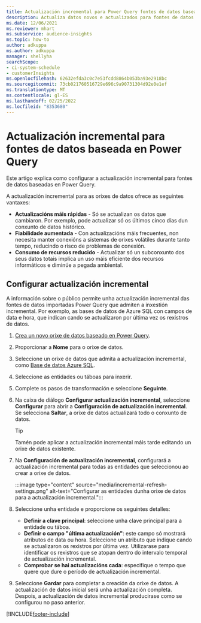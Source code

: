 ```yaml
---
title: Actualización incremental para Power Query fontes de datos baseadas
description: Actualiza datos novos e actualizados para fontes de datos grandes baseados en Power Query.
ms.date: 12/06/2021
ms.reviewer: mhart
ms.subservice: audience-insights
ms.topic: how-to
author: adkuppa
ms.author: adkuppa
manager: shellyha
searchScope:
- ci-system-schedule
- customerInsights
ms.openlocfilehash: 62632efda3c0c7e53fcdd8864b053ba93e2918bc
ms.sourcegitcommit: 73cb021760516729e696c9a90731304d92e0e1ef
ms.translationtype: MT
ms.contentlocale: gl-ES
ms.lasthandoff: 02/25/2022
ms.locfileid: "8353680"
---
```

# <a name="incremental-refresh-for-data-sources-based-on-power-query"></a>Actualización incremental para fontes de datos baseada en Power Query

Este artigo explica como configurar a actualización incremental para fontes de datos baseadas en Power Query.

A actualización incremental para as orixes de datos ofrece as seguintes vantaxes:

- **Actualizacións máis rápidas** - Só se actualizan os datos que cambiaron. Por exemplo, pode actualizar só os últimos cinco días dun conxunto de datos histórico.
- **Fiabilidade aumentada** - Con actualizacións máis frecuentes, non necesita manter conexións a sistemas de orixes volátiles durante tanto tempo, reducindo o risco de problemas de conexión.
- **Consumo de recursos reducido** - Actualizar só un subconxunto dos seus datos totais implica un uso máis eficiente dos recursos informáticos e diminúe a pegada ambiental.

## <a name="configure-incremental-refresh"></a>Configurar actualización incremental

A información sobre o público permite unha actualización incremental das fontes de datos importadas Power Query que admiten a inxestión incremental. Por exemplo, as bases de datos de Azure SQL con campos de data e hora, que indican cando se actualizaron por última vez os rexistros de datos.

1. [Crea un novo orixe de datos baseado en Power Query](connect-power-query.md).

1. Proporcionar a **Nome** para o orixe de datos.

1. Seleccione un orixe de datos que admita a actualización incremental, como [Base de datos Azure SQL](/power-query/connectors/azuresqldatabase).

1. Seleccione as entidades ou táboas para inxerir.

1. Complete os pasos de transformación e seleccione **Seguinte**.

1. Na caixa de diálogo **Configurar actualización incremental**, seleccione **Configurar** para abrir a **Configuración de actualización incremental**. Se selecciona **Saltar**, a orixe de datos actualizará todo o conxunto de datos.
   > [!TIP]
   > Tamén pode aplicar a actualización incremental máis tarde editando un orixe de datos existente.

1. Na **Configuración de actualización incremental**, configurará a actualización incremental para todas as entidades que seleccionou ao crear a orixe de datos.

   :::image type="content" source="media/incremental-refresh-settings.png" alt-text="Configurar as entidades dunha orixe de datos para a actualización incremental.":::

1. Seleccione unha entidade e proporcione os seguintes detalles:

   - **Definir a clave principal**: seleccione unha clave principal para a entidade ou táboa.
   - **Definir o campo "última actualización"**: este campo só mostrará atributos de data ou hora. Seleccione un atributo que indique cando se actualizaron os rexistros por última vez. Utilizarase para identificar os rexistros que se atopan dentro do intervalo temporal de actualización incremental.
   - **Comprobar se hai actualizacións cada**: especifique o tempo que quere que dure o período de actualización incremental.

1. Seleccione **Gardar** para completar a creación da orixe de datos. A actualización de datos inicial será unha actualización completa. Despois, a actualización de datos incremental producirase como se configurou no paso anterior.


[!INCLUDE[footer-include](../includes/footer-banner.md)]
